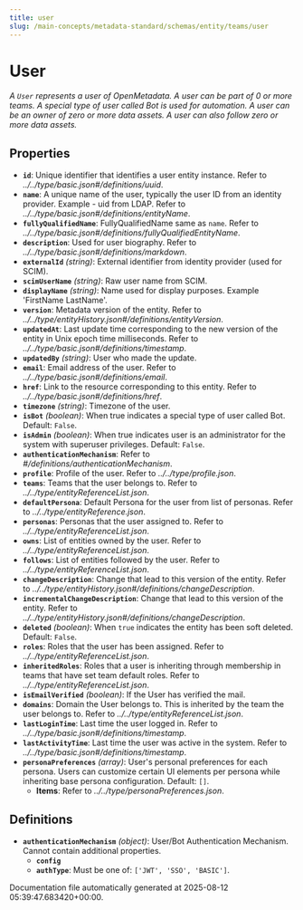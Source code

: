 ```yaml
---
title: user
slug: /main-concepts/metadata-standard/schemas/entity/teams/user
---
```


# User

*A `User` represents a user of OpenMetadata. A user can be part of 0 or more teams. A special type of user called Bot is used for automation. A user can be an owner of zero or more data assets. A user can also follow zero or more data assets.*

## Properties

- **`id`**: Unique identifier that identifies a user entity instance. Refer to *../../type/basic.json#/definitions/uuid*.
- **`name`**: A unique name of the user, typically the user ID from an identity provider. Example - uid from LDAP. Refer to *../../type/basic.json#/definitions/entityName*.
- **`fullyQualifiedName`**: FullyQualifiedName same as `name`. Refer to *../../type/basic.json#/definitions/fullyQualifiedEntityName*.
- **`description`**: Used for user biography. Refer to *../../type/basic.json#/definitions/markdown*.
- **`externalId`** *(string)*: External identifier from identity provider (used for SCIM).
- **`scimUserName`** *(string)*: Raw user name from SCIM.
- **`displayName`** *(string)*: Name used for display purposes. Example 'FirstName LastName'.
- **`version`**: Metadata version of the entity. Refer to *../../type/entityHistory.json#/definitions/entityVersion*.
- **`updatedAt`**: Last update time corresponding to the new version of the entity in Unix epoch time milliseconds. Refer to *../../type/basic.json#/definitions/timestamp*.
- **`updatedBy`** *(string)*: User who made the update.
- **`email`**: Email address of the user. Refer to *../../type/basic.json#/definitions/email*.
- **`href`**: Link to the resource corresponding to this entity. Refer to *../../type/basic.json#/definitions/href*.
- **`timezone`** *(string)*: Timezone of the user.
- **`isBot`** *(boolean)*: When true indicates a special type of user called Bot. Default: `False`.
- **`isAdmin`** *(boolean)*: When true indicates user is an administrator for the system with superuser privileges. Default: `False`.
- **`authenticationMechanism`**: Refer to *#/definitions/authenticationMechanism*.
- **`profile`**: Profile of the user. Refer to *../../type/profile.json*.
- **`teams`**: Teams that the user belongs to. Refer to *../../type/entityReferenceList.json*.
- **`defaultPersona`**: Default Persona for the user from list of personas. Refer to *../../type/entityReference.json*.
- **`personas`**: Personas that the user assigned to. Refer to *../../type/entityReferenceList.json*.
- **`owns`**: List of entities owned by the user. Refer to *../../type/entityReferenceList.json*.
- **`follows`**: List of entities followed by the user. Refer to *../../type/entityReferenceList.json*.
- **`changeDescription`**: Change that lead to this version of the entity. Refer to *../../type/entityHistory.json#/definitions/changeDescription*.
- **`incrementalChangeDescription`**: Change that lead to this version of the entity. Refer to *../../type/entityHistory.json#/definitions/changeDescription*.
- **`deleted`** *(boolean)*: When `true` indicates the entity has been soft deleted. Default: `False`.
- **`roles`**: Roles that the user has been assigned. Refer to *../../type/entityReferenceList.json*.
- **`inheritedRoles`**: Roles that a user is inheriting through membership in teams that have set team default roles. Refer to *../../type/entityReferenceList.json*.
- **`isEmailVerified`** *(boolean)*: If the User has verified the mail.
- **`domains`**: Domain the User belongs to. This is inherited by the team the user belongs to. Refer to *../../type/entityReferenceList.json*.
- **`lastLoginTime`**: Last time the user logged in. Refer to *../../type/basic.json#/definitions/timestamp*.
- **`lastActivityTime`**: Last time the user was active in the system. Refer to *../../type/basic.json#/definitions/timestamp*.
- **`personaPreferences`** *(array)*: User's personal preferences for each persona. Users can customize certain UI elements per persona while inheriting base persona configuration. Default: `[]`.
  - **Items**: Refer to *../../type/personaPreferences.json*.
## Definitions

- **`authenticationMechanism`** *(object)*: User/Bot Authentication Mechanism. Cannot contain additional properties.
  - **`config`**
  - **`authType`**: Must be one of: `['JWT', 'SSO', 'BASIC']`.


Documentation file automatically generated at 2025-08-12 05:39:47.683420+00:00.
